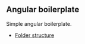 ## Angular boilerplate

Simple angular boilerplate.

- [Folder structure](https://scotch.io/tutorials/angularjs-best-practices-directory-structure)